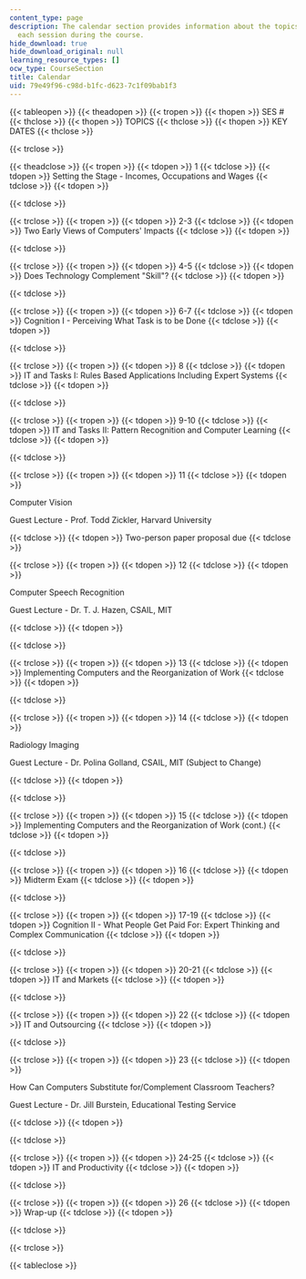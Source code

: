 ```yaml
---
content_type: page
description: The calendar section provides information about the topics covered in
  each session during the course.
hide_download: true
hide_download_original: null
learning_resource_types: []
ocw_type: CourseSection
title: Calendar
uid: 79e49f96-c98d-b1fc-d623-7c1f09bab1f3
---
```


{{< tableopen >}}
{{< theadopen >}}
{{< tropen >}}
{{< thopen >}}
SES #
{{< thclose >}}
{{< thopen >}}
TOPICS
{{< thclose >}}
{{< thopen >}}
KEY DATES
{{< thclose >}}

{{< trclose >}}

{{< theadclose >}}
{{< tropen >}}
{{< tdopen >}}
1
{{< tdclose >}}
{{< tdopen >}}
Setting the Stage - Incomes, Occupations and Wages
{{< tdclose >}}
{{< tdopen >}}

{{< tdclose >}}

{{< trclose >}}
{{< tropen >}}
{{< tdopen >}}
2-3
{{< tdclose >}}
{{< tdopen >}}
Two Early Views of Computers' Impacts
{{< tdclose >}}
{{< tdopen >}}

{{< tdclose >}}

{{< trclose >}}
{{< tropen >}}
{{< tdopen >}}
4-5
{{< tdclose >}}
{{< tdopen >}}
Does Technology Complement "Skill"?
{{< tdclose >}}
{{< tdopen >}}

{{< tdclose >}}

{{< trclose >}}
{{< tropen >}}
{{< tdopen >}}
6-7
{{< tdclose >}}
{{< tdopen >}}
Cognition I - Perceiving What Task is to be Done
{{< tdclose >}}
{{< tdopen >}}

{{< tdclose >}}

{{< trclose >}}
{{< tropen >}}
{{< tdopen >}}
8
{{< tdclose >}}
{{< tdopen >}}
IT and Tasks I: Rules Based Applications Including Expert Systems
{{< tdclose >}}
{{< tdopen >}}

{{< tdclose >}}

{{< trclose >}}
{{< tropen >}}
{{< tdopen >}}
9-10
{{< tdclose >}}
{{< tdopen >}}
IT and Tasks II: Pattern Recognition and Computer Learning
{{< tdclose >}}
{{< tdopen >}}

{{< tdclose >}}

{{< trclose >}}
{{< tropen >}}
{{< tdopen >}}
11
{{< tdclose >}}
{{< tdopen >}}


Computer Vision

Guest Lecture - Prof. Todd Zickler, Harvard University


{{< tdclose >}}
{{< tdopen >}}
Two-person paper proposal due
{{< tdclose >}}

{{< trclose >}}
{{< tropen >}}
{{< tdopen >}}
12
{{< tdclose >}}
{{< tdopen >}}


Computer Speech Recognition

Guest Lecture - Dr. T. J. Hazen, CSAIL, MIT


{{< tdclose >}}
{{< tdopen >}}

{{< tdclose >}}

{{< trclose >}}
{{< tropen >}}
{{< tdopen >}}
13
{{< tdclose >}}
{{< tdopen >}}
Implementing Computers and the Reorganization of Work
{{< tdclose >}}
{{< tdopen >}}

{{< tdclose >}}

{{< trclose >}}
{{< tropen >}}
{{< tdopen >}}
14
{{< tdclose >}}
{{< tdopen >}}


Radiology Imaging

Guest Lecture - Dr. Polina Golland, CSAIL, MIT (Subject to Change)


{{< tdclose >}}
{{< tdopen >}}

{{< tdclose >}}

{{< trclose >}}
{{< tropen >}}
{{< tdopen >}}
15
{{< tdclose >}}
{{< tdopen >}}
Implementing Computers and the Reorganization of Work (cont.)
{{< tdclose >}}
{{< tdopen >}}

{{< tdclose >}}

{{< trclose >}}
{{< tropen >}}
{{< tdopen >}}
16
{{< tdclose >}}
{{< tdopen >}}
Midterm Exam
{{< tdclose >}}
{{< tdopen >}}

{{< tdclose >}}

{{< trclose >}}
{{< tropen >}}
{{< tdopen >}}
17-19
{{< tdclose >}}
{{< tdopen >}}
Cognition II - What People Get Paid For: Expert Thinking and Complex Communication
{{< tdclose >}}
{{< tdopen >}}

{{< tdclose >}}

{{< trclose >}}
{{< tropen >}}
{{< tdopen >}}
20-21
{{< tdclose >}}
{{< tdopen >}}
IT and Markets
{{< tdclose >}}
{{< tdopen >}}

{{< tdclose >}}

{{< trclose >}}
{{< tropen >}}
{{< tdopen >}}
22
{{< tdclose >}}
{{< tdopen >}}
IT and Outsourcing
{{< tdclose >}}
{{< tdopen >}}

{{< tdclose >}}

{{< trclose >}}
{{< tropen >}}
{{< tdopen >}}
23
{{< tdclose >}}
{{< tdopen >}}


How Can Computers Substitute for/Complement Classroom Teachers?

Guest Lecture - Dr. Jill Burstein, Educational Testing Service


{{< tdclose >}}
{{< tdopen >}}

{{< tdclose >}}

{{< trclose >}}
{{< tropen >}}
{{< tdopen >}}
24-25
{{< tdclose >}}
{{< tdopen >}}
IT and Productivity
{{< tdclose >}}
{{< tdopen >}}

{{< tdclose >}}

{{< trclose >}}
{{< tropen >}}
{{< tdopen >}}
26
{{< tdclose >}}
{{< tdopen >}}
Wrap-up
{{< tdclose >}}
{{< tdopen >}}

{{< tdclose >}}

{{< trclose >}}

{{< tableclose >}}